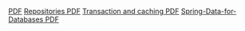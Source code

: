 

[PDF](Entity-Mapping-Persistence.pdf)
[Repositories PDF](repository-pattern.pdf)
[Transaction and caching PDF](transaction-caching.pdf)
[Spring-Data-for-Databases PDF](Spring-Data-for-Databases.pdf)



